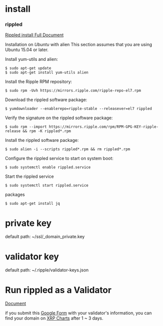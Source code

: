 # install
### rippled

[Rippled install Full Document](https://developers.ripple.com/install-rippled.html) 


Installation on *Ubuntu* with alien
This section assumes that you are using Ubuntu 15.04 or later.

Install yum-utils and alien:

```
$ sudo apt-get update
$ sudo apt-get install yum-utils alien
```

Install the Ripple RPM repository:
```
$ sudo rpm -Uvh https://mirrors.ripple.com/ripple-repo-el7.rpm
```

Download the rippled software package:
```
$ yumdownloader --enablerepo=ripple-stable --releasever=el7 rippled
```

Verify the signature on the rippled software package:
```
$ sudo rpm --import https://mirrors.ripple.com/rpm/RPM-GPG-KEY-ripple-release && rpm -K rippled*.rpm
```

Install the rippled software package:
```
$ sudo alien -i --scripts rippled*.rpm && rm rippled*.rpm
```

Configure the rippled service to start on system boot:
```
$ sudo systemctl enable rippled.service
```

Start the rippled service
```
$ sudo systemctl start rippled.service
```

packages
```
$ sudo apt-get install jq
```

# private key
default path: ~/ssl/_domain_private.key

# validator key
default path: ~/.ripple/validator-keys.json


# Run rippled as a Validator
[Document](https://developers.ripple.com/run-rippled-as-a-validator.html)

if you submit this [Google Form](https://docs.google.com/forms/d/e/1FAIpQLScszfq7rRLAfArSZtvitCyl-VFA9cNcdnXLFjURsdCQ3gHW7w/viewform) with your validator's information, you can find your domain on [XRP Charts](https://xrpcharts.ripple.com/#/validators) after 1 ~ 3 days.



